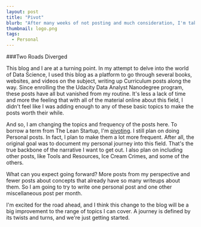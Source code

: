 ```yaml
---
layout: post
title: "Pivot"
blurb: "After many weeks of not posting and much consideration, I'm taking this blog in a new direction."
thumbnail: logo.png
tags: 
  - Personal
---
```


###Two Roads Diverged

This blog and I are at a turning point. In my attempt to delve into the world of Data Science, I used this blog as a platform to go through several books, websites, and videos on the subject, writing up Curriculum posts along the way. Since enrolling the the Udacity Data Analyst Nanodegree program, these posts have all but vanished from my routine. It's less a lack of time and more the feeling that with all of the material online about this field, I didn't feel like I was adding enough to any of these basic topics to make the posts worth their while.

And so, I am changing the topics and frequency of the posts here. To borrow a term from The Lean Startup, I'm [pivoting](https://en.wikipedia.org/wiki/Lean_startup#Pivot). I still plan on doing Personal posts. In fact, I plan to make them a lot more frequent. After all, the original goal was to document my personal journey into this field. That's the true backbone of the narrative I want to get out. I also plan on including other posts, like Tools and Resources, Ice Cream Crimes, and some of the others. 

What can you expect going forward? More posts from my perspective and fewer posts about concepts that already have so many writeups about them. So I am going to try to write one personal post and one other miscellaneous post per month.

I'm excited for the road ahead, and I think this change to the blog will be a big improvement to the range of topics I can cover. A journey is defined by its twists and turns, and we're just getting started.